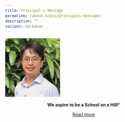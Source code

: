 ```yaml
---
title: Principal's Message
permalink: /about-kcpss/principals-message/
description: ""
variant: markdown
---
```

<p></p><div class="isomer-image-wrapper"><img style="width:35%;margin-center:15px;" height="auto" width="100%" src="/images/About%20KCPSS/Principal.jpg"></div><p></p><p style="text-align:center"><strong>We aspire to be a School on a Hill!’</strong></p><p style="text-align:center"><a href="https://staging.d38b8pvh8spt44.amplifyapp.com/principals-message-page/2024/" rel="noopener noreferrer nofollow" target="_blank">Read more</a></p>